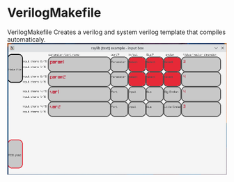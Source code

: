 # VerilogMakefile
VerilogMakefile
Creates a verilog and system verilog template that compiles automaticaly.
![alt text](https://github.com/nurpy/VerilogMakefile/blob/main/Screenshot_20240402_114859.png)

